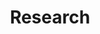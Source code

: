 ---
permalink: /research/
author_profile: true
layout: research
title: "Research"
description: "Lorem ipsum dolor sit amet, consectetur adipiscing elit. Donec scelerisque 
aliquam nunc, eu semper enim. Vestibulum euismod nunc ut neque gravida, ut faucibus sem sollicitudin."
projects:
  title: "Projects"
  projects_row:
    - image_path: /assets/images/mm-customizable-feature.png
      alt: "customizable"
      title: "Project 1"
      description: "Lorem ipsum dolor sit amet"
      url: "https://google.com"
      btn_class: "btn--primary"
      btn_label: "Learn more"
    - image_path: /assets/images/mm-customizable-feature.png
      alt: "customizable"
      title: "Project 2"
      excerpt: "Lorem ipsum dolor sit amet"
      url: "https://google.com"
      btn_class: "btn--primary"
      btn_label: "Learn more"
    - image_path: /assets/images/mm-customizable-feature.png
      alt: "customizable"
      title: "Project 3"
      excerpt: "Lorem ipsum dolor sit amet"
      url: "https://google.com"
      btn_class: "btn--primary"
      btn_label: "Learn more"
    - image_path: /assets/images/mm-customizable-feature.png
      alt: "customizable"
      title: "Project 4"
      excerpt: "Lorem ipsum dolor sit amet"
      url: "https://google.com"
      btn_class: "btn--primary"
      btn_label: "Learn more"
publications:
  title: "Publications"
  publications_row:
    - authors: "Author 1, Author 2, Author 3 (2018)."
      title: "Example title for robotics paper, part 1."
      media: "International Journal of Paper Examples, 160: 20-23, 2018."
      url: "https://google.com"
      links:
        - text: "PDF"
          url: "https://google.com"
        - text: "Cite"
          url: "https://google.com"
        - text: "DOI"
          url: "https://google.com"
        - text: "Springer"
          url: "https://google.com"
    - authors: "Author 1, Author 2, Author 3 (2018)."
      title: "Example title for robotics paper, part 1."
      media: "International Journal of Paper Examples, 160: 20-23, 2018."
      url: "https://google.com"
      links:
        - text: "PDF"
          url: "https://google.com"
        - text: "Cite"
          url: "https://google.com"
        - text: "DOI"
          url: "https://google.com"
        - text: "Springer"
          url: "https://google.com"
    - authors: "Author 1, Author 2, Author 3 (2018)."
      title: "Example title for robotics paper, part 1."
      media: "International Journal of Paper Examples, 160: 20-23, 2018."
      url: "https://google.com"
      links:
        - text: "PDF"
          url: "https://google.com"
        - text: "Cite"
          url: "https://google.com"
        - text: "DOI"
          url: "https://google.com"
        - text: "Springer"
          url: "https://google.com"
    - authors: "Author 1, Author 2, Author 3 (2018)."
      title: "Example title for robotics paper, part 1."
      media: "International Journal of Paper Examples, 160: 20-23, 2018."
      url: "https://google.com"
      links:
        - text: "PDF"
          url: "https://google.com"
        - text: "Cite"
          url: "https://google.com"
        - text: "DOI"
          url: "https://google.com"
        - text: "Springer"
          url: "https://google.com"
---